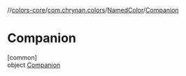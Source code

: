 //[colors-core](../../../../index.md)/[com.chrynan.colors](../../index.md)/[NamedColor](../index.md)/[Companion](index.md)

# Companion

[common]\
object [Companion](index.md)
